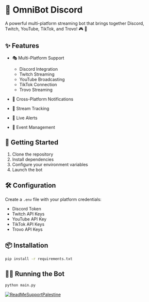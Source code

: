 # 🤖 OmniBot Discord

A powerful multi-platform streaming bot that brings together Discord, Twitch, YouTube, TikTok, and Trovo! 🎮 🎥

## ✨ Features

- 🎭 Multi-Platform Support
  - Discord Integration
  - Twitch Streaming
  - YouTube Broadcasting
  - TikTok Connection
  - Trovo Streaming

- 🔄 Cross-Platform Notifications
- 🎯 Stream Tracking
- 🔔 Live Alerts
- 🎪 Event Management

## 🚀 Getting Started

1. Clone the repository
2. Install dependencies
3. Configure your environment variables
4. Launch the bot

## 🛠️ Configuration

Create a `.env` file with your platform credentials:
- Discord Token
- Twitch API Keys
- YouTube API Key
- TikTok API Keys
- Trovo API Keys

## 📦 Installation

```bash
pip install -r requirements.txt
```

## 🏃‍♂️ Running the Bot

```bash
python main.py
```

[![ReadMeSupportPalestine](https://raw.githubusercontent.com/Safouene1/support-palestine-banner/master/banner-project.svg)](https://donate.unrwa.org/-landing-page/en_EN)